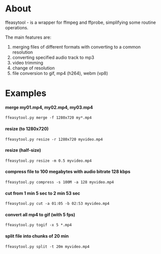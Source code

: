 # About
ffeasytool - is a wrapper for ffmpeg and ffprobe, simplifying some routine operations. 

The main features are: 
1. merging files of different formats with converting to a common resolution 
2. converting specified audio track to mp3
3. video trimming
4. change of resolution
5. file conversion to gif, mp4 (h264), webm (vp8)

# Examples
#### merge my01.mp4, my02.mp4, my03.mp4

`ffeasytool.py merge -f 1280x720 my*.mp4`

#### resize (to 1280x720)
`ffeasytool.py resize -r 1280x720 myvideo.mp4`

#### resize (half-size)
`ffeasytool.py resize -m 0.5 myvideo.mp4`

#### compress file to 100 megabytes with audio bitrate 128 kbps
`ffeasytool.py compress -s 100M -a 128 myvideo.mp4`

#### cut from 1 min 5 sec to 2 min 53 sec
`ffeasytool.py cut -a 01:05 -b 02:53 myvideo.mp4`

#### convert all mp4 to gif (with 5 fps)
`ffeasytool.py togif -x 5 *.mp4`

#### split file into chunks of 20 min
`ffeasytool.py split -t 20m myvideo.mp4`

